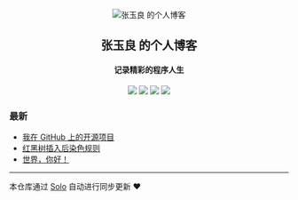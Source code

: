 <p align="center"><img alt="张玉良 的个人博客" src="https://static.b3log.org/images/brand/solo-32.png"></p><h2 align="center">
张玉良 的个人博客
</h2>

<h4 align="center">记录精彩的程序人生</h4>
<p align="center"><a title="张玉良 的个人博客" target="_blank" href="https://github.com/caoxie/solo-blog"><img src="https://img.shields.io/github/last-commit/caoxie/solo-blog.svg?style=flat-square&color=FF9900"></a>
<a title="GitHub repo size in bytes" target="_blank" href="https://github.com/caoxie/solo-blog"><img src="https://img.shields.io/github/repo-size/caoxie/solo-blog.svg?style=flat-square"></a>
<a title="Solo Version" target="_blank" href="https://github.com/b3log/solo/releases"><img src="https://img.shields.io/badge/solo-3.6.5-f1e05a.svg?style=flat-square&color=blueviolet"></a>
<a title="Hits" target="_blank" href="https://github.com/b3log/hits"><img src="https://hits.b3log.org/caoxie/solo-blog.svg"></a></p>

### 最新

* [我在 GitHub 上的开源项目](http://blog.yuliang.tech/my-github-repos)
* [红黑树插入后染色规则](http://blog.yuliang.tech/articles/2019/10/21/1571664273528.html)
* [世界，你好！](http://blog.yuliang.tech/hello-solo)



---

本仓库通过 [Solo](https://github.com/b3log/solo) 自动进行同步更新 ❤️ 